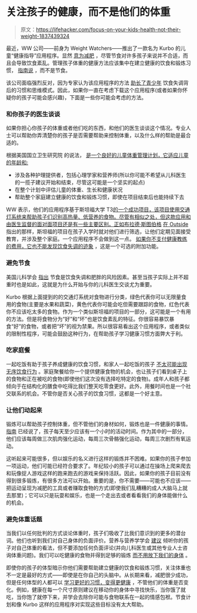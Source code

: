 # 关注孩子的健康，而不是他们的体重

> 原文：<https://lifehacker.com/focus-on-your-kids-health-not-their-weight-1837439324>

最近，WW 公司——前身为 Weight Watchers——推出了一款名为 Kurbo 的儿童“健康指导”应用程序。显然 [意为减肥](https://kurbo.com/success-stories/) ，尽管节食对许多孩子来说并不合适，而且会导致饮食紊乱。管理孩子体重的健康方法应该集中在建立健康的饮食和锻炼习惯， [指南说](https://www.niddk.nih.gov/health-information/weight-management/helping-your-child-who-is-overweight#habits) ，而不是节食。



该公司面临强烈反对，因为专家认为该应用程序的方法 [助长了青少年](https://www.nytimes.com/2019/08/18/opinion/weight-watchers-kids.html) 饮食失调背后的习惯和思维模式。因此，如果你一直在考虑下载这个应用程序(或者如果你怀疑你的孩子可能会感兴趣)，下面是一些你可能会考虑的方法。

### 和你孩子的医生谈谈

如果你担心你孩子的体重或者他们吃的东西，和他们的医生谈谈这个情况。专业人士可以帮助你弄清楚你的孩子是否需要帮助来控制体重，以及什么样的帮助是最合适的。

根据美国国立卫生研究院 的说法， [是一个良好的儿童体重管理计划，它适应儿童的年龄和:](https://www.niddk.nih.gov/health-information/weight-management/helping-your-child-who-is-overweight#where)

*   涉及各种护理提供者，包括心理学家和营养师(所以你可能不希望从儿科医生的一揽子建议开始和结束，尽管这可能是一个坚实的起点)
*   在整个计划中评估儿童的体重、生长和健康状况
*   帮助整个家庭建立健康的饮食和锻炼习惯，即使在项目结束后也能持续下去

WW 表示，他们的应用程序基于斯坦福大学 T3[的一个成功项目，该项目使用交通灯系统来帮助孩子们识别高热量、低营养的食物。尽管有相似之处，但这款应用和由医生监督的面对面项目还是有一些主要区别。正如布拉德·斯图伯格](https://www.stanfordchildrens.org/en/service/pediatric-weight/program/overview) [在 Outside](https://www.outsideonline.com/2401082/weight-watchers-kurbo-kids-app) 指出的那样，斯坦福的项目在孩子入学时就对他们进行筛选，让他们定期见面接受教育，并涉及整个家庭。一个应用程序不会做到这一点。 [如果你不支付健康教练的费用，它也不能发现饮食失调的迹象](https://www.theatlantic.com/health/archive/2019/08/weight-watchers-diet-app-kids/596422/) ，这是一个可选的附加功能。

### 避免节食

美国儿科学会 [指出](https://pediatrics.aappublications.org/content/138/3/e20161649) 节食是饮食失调和肥胖的风险因素。甚至当孩子实际上并不超重时也是如此，这就是为什么开始与你的儿科医生交谈尤为重要。

Kurbo 根据上面提到的的交通灯系统对食物进行分类，绿色代表你可以无限量食用的食物(主要是水果和蔬菜)，黄色代表你可能会吃但需要跟踪的食物，红色代表你不应该吃太多的食物。作为一个类似斯坦福的项目的一部分，这可能是一个有用的方法。但是将食物分为“好”和“坏”也是饮食紊乱的特征。你很容易暴饮暴食“好”的食物，或者把“坏”的视为禁果。所以很容易看出这个应用程序，或者类似的限制性程序，可能会鼓励这种行为，在帮助孩子学习健康习惯方面弊大于利。

### 吃家庭餐

一起吃饭有助于孩子养成健康的饮食习惯，和家人一起吃饭的孩子 [不太可能出现无序饮食行为](https://www.healthychildren.org/English/family-life/family-dynamics/Pages/Mealtime-as-Family-Time.aspx) 。家庭聚餐给你一个提供健康食物的机会，也让孩子们看到桌子上的食物和正在被吃的食物(即使他们这次没有选择吃特定的食物)。成年人和孩子都倾向于在结构化的膳食中吃得比我们整天吃零食更好。此外，用餐时间也是一个社交联系的机会。不管你是否关心孩子的饮食习惯，这都是一个好主意。

### 让他们动起来

锻炼可以帮助孩子控制体重，但不管他们的身材如何，锻炼也是一件健康的事情。 [指南](https://lifehacker.com/how-much-exercise-kids-really-need-1830410104) 已经说了，孩子每天至少应该有一个小时的活动时间。作为其中的一部分，他们应该每周做三次肌肉强化运动，每周三次骨骼强化运动，每周三次剧烈有氧运动。

这听起来可能很多，但以娱乐的名义进行这样的锻炼并不困难。如果你的孩子参加一项运动，他们可能已经符合要求了。年纪较小的孩子可以通过在操场上爬来爬去和玩像捉人游戏这样的跑来跑去的游戏来保持活跃。因此，如果你的孩子目前没有得到很多锻炼，有很多方法可以开始。重要的是，你不需要——可能也不应该——把运动呈现为减肥的工具或者赚取食物的方式(即使我们乱糟糟的成人大脑马上就去那里)；它可以只是玩耍和娱乐，也是一个走出去或者看看我们的身体能做什么的机会。

### 避免体重话题

当我们以任何批判的方式谈论体重时，孩子们吸收了比我们意识到的更多的潜台词。他们也听到我们对自己身体的负面评价。营养与营养学学会 [建议](https://www.eatright.org/health/weight-loss/overweight-and-obesity/how-to-talk-to-kids-about-weight-and-obesity) 倾听你的孩子对自己体重的看法，但不要添加任何负面评论(并向儿科医生或其他专业人士咨询体重问题)。我们可以吃健康的食物并得到足够的锻炼 [而不用放下我们的身体](https://lifehacker.com/how-to-raise-a-body-positive-kid-1825432032) 。

即使你的孩子的体型暗示你他们需要帮助建立健康的饮食和锻炼习惯，关注体重也不一定是最好的方式——即使是在你自己的头脑中。从长期来看，减肥很少成功，但是任何体型的人都可以 [学习更好的习惯，变得更健康](https://www.nationaleatingdisorders.org/size-diversity-health-every-size) ，不管他们的体重是否变化。例如，健康在每一个尺寸原则建议在移动你的身体中寻找快乐，当你饿了就吃，当你饱了就停下来，并学会去除你可能与食物联系在一起的情感包袱。节食计划和像 Kurbo 这样的应用程序对实现这些目标没有太大帮助。